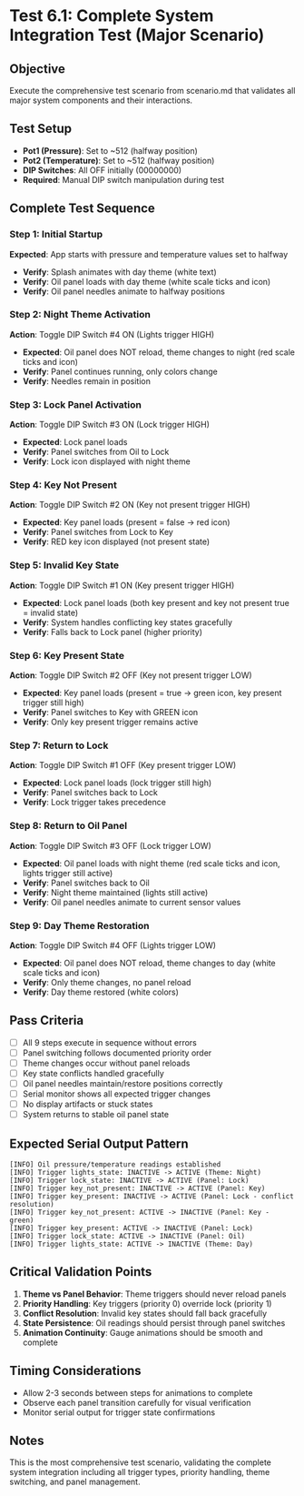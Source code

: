 # Test 6.1: Complete System Integration Test (Major Scenario)

## Objective
Execute the comprehensive test scenario from scenario.md that validates all major system components and their interactions.

## Test Setup
- **Pot1 (Pressure)**: Set to ~512 (halfway position)
- **Pot2 (Temperature)**: Set to ~512 (halfway position)  
- **DIP Switches**: All OFF initially (00000000)
- **Required**: Manual DIP switch manipulation during test

## Complete Test Sequence

### Step 1: Initial Startup
**Expected**: App starts with pressure and temperature values set to halfway
- **Verify**: Splash animates with day theme (white text)
- **Verify**: Oil panel loads with day theme (white scale ticks and icon)  
- **Verify**: Oil panel needles animate to halfway positions

### Step 2: Night Theme Activation  
**Action**: Toggle DIP Switch #4 ON (Lights trigger HIGH)
- **Expected**: Oil panel does NOT reload, theme changes to night (red scale ticks and icon)
- **Verify**: Panel continues running, only colors change
- **Verify**: Needles remain in position

### Step 3: Lock Panel Activation
**Action**: Toggle DIP Switch #3 ON (Lock trigger HIGH)  
- **Expected**: Lock panel loads
- **Verify**: Panel switches from Oil to Lock
- **Verify**: Lock icon displayed with night theme

### Step 4: Key Not Present
**Action**: Toggle DIP Switch #2 ON (Key not present trigger HIGH)
- **Expected**: Key panel loads (present = false → red icon)
- **Verify**: Panel switches from Lock to Key  
- **Verify**: RED key icon displayed (not present state)

### Step 5: Invalid Key State
**Action**: Toggle DIP Switch #1 ON (Key present trigger HIGH)
- **Expected**: Lock panel loads (both key present and key not present true = invalid state)
- **Verify**: System handles conflicting key states gracefully
- **Verify**: Falls back to Lock panel (higher priority)

### Step 6: Key Present State
**Action**: Toggle DIP Switch #2 OFF (Key not present trigger LOW)
- **Expected**: Key panel loads (present = true → green icon, key present trigger still high)
- **Verify**: Panel switches to Key with GREEN icon
- **Verify**: Only key present trigger remains active

### Step 7: Return to Lock
**Action**: Toggle DIP Switch #1 OFF (Key present trigger LOW)  
- **Expected**: Lock panel loads (lock trigger still high)
- **Verify**: Panel switches back to Lock
- **Verify**: Lock trigger takes precedence

### Step 8: Return to Oil Panel
**Action**: Toggle DIP Switch #3 OFF (Lock trigger LOW)
- **Expected**: Oil panel loads with night theme (red scale ticks and icon, lights trigger still active)
- **Verify**: Panel switches back to Oil  
- **Verify**: Night theme maintained (lights still active)
- **Verify**: Oil panel needles animate to current sensor values

### Step 9: Day Theme Restoration
**Action**: Toggle DIP Switch #4 OFF (Lights trigger LOW)
- **Expected**: Oil panel does NOT reload, theme changes to day (white scale ticks and icon)
- **Verify**: Only theme changes, no panel reload
- **Verify**: Day theme restored (white colors)

## Pass Criteria
- [ ] All 9 steps execute in sequence without errors
- [ ] Panel switching follows documented priority order  
- [ ] Theme changes occur without panel reloads
- [ ] Key state conflicts handled gracefully
- [ ] Oil panel needles maintain/restore positions correctly
- [ ] Serial monitor shows all expected trigger changes
- [ ] No display artifacts or stuck states
- [ ] System returns to stable oil panel state

## Expected Serial Output Pattern
```
[INFO] Oil pressure/temperature readings established
[INFO] Trigger lights_state: INACTIVE -> ACTIVE (Theme: Night)
[INFO] Trigger lock_state: INACTIVE -> ACTIVE (Panel: Lock)
[INFO] Trigger key_not_present: INACTIVE -> ACTIVE (Panel: Key)  
[INFO] Trigger key_present: INACTIVE -> ACTIVE (Panel: Lock - conflict resolution)
[INFO] Trigger key_not_present: ACTIVE -> INACTIVE (Panel: Key - green)
[INFO] Trigger key_present: ACTIVE -> INACTIVE (Panel: Lock)
[INFO] Trigger lock_state: ACTIVE -> INACTIVE (Panel: Oil)
[INFO] Trigger lights_state: ACTIVE -> INACTIVE (Theme: Day)
```

## Critical Validation Points
1. **Theme vs Panel Behavior**: Theme triggers should never reload panels
2. **Priority Handling**: Key triggers (priority 0) override lock (priority 1)  
3. **Conflict Resolution**: Invalid key states should fall back gracefully
4. **State Persistence**: Oil readings should persist through panel switches
5. **Animation Continuity**: Gauge animations should be smooth and complete

## Timing Considerations
- Allow 2-3 seconds between steps for animations to complete
- Observe each panel transition carefully for visual verification
- Monitor serial output for trigger state confirmations

## Notes
This is the most comprehensive test scenario, validating the complete system integration including all trigger types, priority handling, theme switching, and panel management.